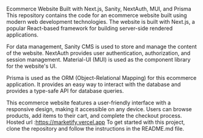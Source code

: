 Ecommerce Website Built with Next.js, Sanity, NextAuth, MUI, and Prisma
This repository contains the code for an ecommerce website built using modern web development technologies. The website is built with Next.js, a popular React-based framework for building server-side rendered applications.

For data management, Sanity CMS is used to store and manage the content of the website. NextAuth provides user authentication, authorization, and session management. Material-UI (MUI) is used as the component library for the website's UI.

Prisma is used as the ORM (Object-Relational Mapping) for this ecommerce application. It provides an easy way to interact with the database and provides a type-safe API for database queries.

This ecommerce website features a user-friendly interface with a responsive design, making it accessible on any device. Users can browse products, add items to their cart, and complete the checkout process. 
Hosted url :https://marketify.vercel.app
To get started with this project, clone the repository and follow the instructions in the README.md file.
